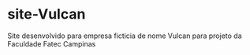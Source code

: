 # site-Vulcan
 Site desenvolvido para empresa ficticia de nome Vulcan para projeto da Faculdade Fatec Campinas
